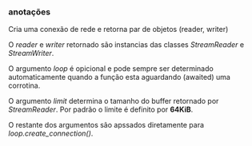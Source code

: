 ### anotações ###

Cria uma conexão de rede e retorna par de objetos (reader, writer)

O *reader* e *writer* retornado são instancias das classes *StreamReader* e *StreamWriter*.

O argumento *loop* é opicional e pode sempre ser determinado automaticamente quando a função esta aguardando (awaited) uma corrotina.

O argumento *limit* determina o tamanho do buffer retornado por *StreamReader*. Por padrão o limite é definito por **64KiB**.

O restante dos argumentos são apssados diretamente para *loop.create_connection()*.

